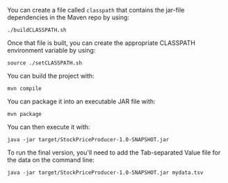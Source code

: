 You can create a file called `classpath` that contains the jar-file dependencies in the Maven repo by using:

    ./buildCLASSPATH.sh

Once that file is built, you can create the appropriate CLASSPATH environment variable by using:

    source ./setCLASSPATH.sh

You can build the project with:

    mvn compile
    
You can package it into an executable JAR file with:

    mvn package
    
You can then execute it with:

    java -jar target/StockPriceProducer-1.0-SNAPSHOT.jar
    
To run the final version, you'll need to add the Tab-separated Value file for the data on the command line:

    java -jar target/StockPriceProducer-1.0-SNAPSHOT.jar mydata.tsv
